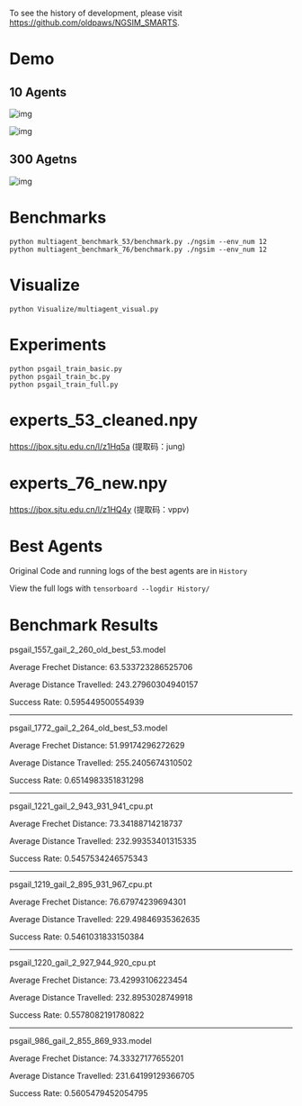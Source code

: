 To see the history of development, please visit https://github.com/oldpaws/NGSIM_SMARTS.

# Demo
## 10 Agents

![img](https://github.com/oldpaws/AI3601_RL_Final_Project_MAGAIL/blob/main/demo/10_agents_0.gif)

![img](https://github.com/oldpaws/AI3601_RL_Final_Project_MAGAIL/blob/main/demo/10_agents_1.gif)


## 300 Agetns
![img](https://github.com/oldpaws/AI3601_RL_Final_Project_MAGAIL/blob/main/demo/300_agents.gif)


# Benchmarks
```
python multiagent_benchmark_53/benchmark.py ./ngsim --env_num 12
python multiagent_benchmark_76/benchmark.py ./ngsim --env_num 12
```

# Visualize
```
python Visualize/multiagent_visual.py   
```

# Experiments
```
python psgail_train_basic.py
python psgail_train_bc.py
python psgail_train_full.py
```
# experts_53_cleaned.npy
https://jbox.sjtu.edu.cn/l/z1Hq5a (提取码：jung)

# experts_76_new.npy
https://jbox.sjtu.edu.cn/l/z1HQ4y (提取码：vppv)

# Best Agents
Original Code and running logs of the best agents are in `History`

View the full logs with `tensorboard --logdir History/`

# Benchmark Results
psgail_1557_gail_2_260_old_best_53.model

Average Frechet Distance: 63.533723286525706

Average Distance Travelled: 243.27960304940157

Success Rate: 0.595449500554939

---

psgail_1772_gail_2_264_old_best_53.model

Average Frechet Distance: 51.99174296272629

Average Distance Travelled: 255.2405674310502

Success Rate: 0.6514983351831298

---

psgail_1221_gail_2_943_931_941_cpu.pt

Average Frechet Distance: 73.34188714218737

Average Distance Travelled: 232.99353401315335

Success Rate: 0.5457534246575343

---

psgail_1219_gail_2_895_931_967_cpu.pt

Average Frechet Distance: 76.67974239694301

Average Distance Travelled: 229.49846935362635

Success Rate: 0.5461031833150384

---

psgail_1220_gail_2_927_944_920_cpu.pt

Average Frechet Distance: 73.42993106223454

Average Distance Travelled: 232.8953028749918

Success Rate: 0.5578082191780822

---

psgail_986_gail_2_855_869_933.model

Average Frechet Distance: 74.33327177655201

Average Distance Travelled: 231.64199129366705

Success Rate: 0.5605479452054795
